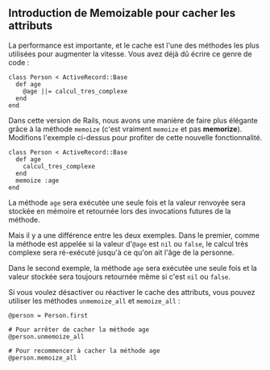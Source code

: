 ## Introduction de Memoizable pour cacher les attributs

La performance est importante, et le cache est l'une des méthodes les plus utilisées pour augmenter la vitesse. Vous avez déjà dû écrire ce genre de code :

	class Person < ActiveRecord::Base
	  def age
	    @age ||= calcul_tres_complexe
	  end
	end

Dans cette version de Rails, nous avons une manière de faire plus élégante grâce à la méthode `memoize` (c'est vraiment `memoize` et pas **memorize**). Modifions l'exemple ci-dessus pour profiter de cette nouvelle fonctionnalité.

	class Person < ActiveRecord::Base
	  def age
	    calcul_tres_complexe
	  end
	  memoize :age
	end

La méthode `age` sera exécutée une seule fois et la valeur renvoyée sera stockée en mémoire et retournée lors des invocations futures de la méthode.

Mais il y a une différence entre les deux exemples. Dans le premier, comme la méthode est appelée si la valeur d'`@age` est `nil` ou `false`, le calcul très complexe sera ré-exécuté jusqu'à ce qu'on ait l'âge de la personne. 

Dans le second exemple, la méthode `age` sera exécutée une seule fois et la valeur stockée sera toujours retournée même si c'est `nil` ou `false`.

Si vous voulez désactiver ou réactiver le cache des attributs, vous pouvez utiliser les méthodes `unmemoize_all` et `memoize_all` :

	@person = Person.first

	# Pour arrêter de cacher la méthode age
	@person.unmemoize_all

	# Pour recommencer à cacher la méthode age
	@person.memoize_all
